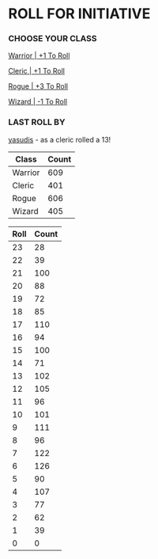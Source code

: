 # ROLL FOR INITIATIVE
### CHOOSE YOUR CLASS

[Warrior | +1 To Roll](https://github.com/benjaminsampica/benjaminsampica/issues/new?title=roll%7Cwarrior&body=Just+click+%27Submit+new+issue%27.)

[Cleric | +1 To Roll](https://github.com/benjaminsampica/benjaminsampica/issues/new?title=roll%7Ccleric&body=Just+click+%27Submit+new+issue%27.)

[Rogue | +3 To Roll](https://github.com/benjaminsampica/benjaminsampica/issues/new?title=roll%7Crogue&body=Just+click+%27Submit+new+issue%27.)

[Wizard | -1 To Roll](https://github.com/benjaminsampica/benjaminsampica/issues/new?title=roll%7Cwizard&body=Just+click+%27Submit+new+issue%27.)
### LAST ROLL BY
[yasudis](https://www.github.com/yasudis) - as a cleric rolled a 13!

|Class|Count|
|-|-|
|Warrior|609|
|Cleric|401|
|Rogue|606|
|Wizard|405|

|Roll|Count|
|-|-|
|23|28
|22|39
|21|100
|20|88
|19|72
|18|85
|17|110
|16|94
|15|100
|14|71
|13|102
|12|105
|11|96
|10|101
|9|111
|8|96
|7|122
|6|126
|5|90
|4|107
|3|77
|2|62
|1|39
|0|0
